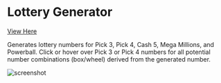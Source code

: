 # Lottery Generator

[View Here](https://jhadev.github.io/lotto/)

Generates lottery numbers for Pick 3, Pick 4, Cash 5, Mega Millions, and Powerball.
Click or hover over Pick 3 or Pick 4 numbers for all potential number combinations (box/wheel) derived from the generated number.

![screenshot](https://user-images.githubusercontent.com/42519030/53699123-fc6d3800-3db2-11e9-9271-ef1dec3413df.jpg)
